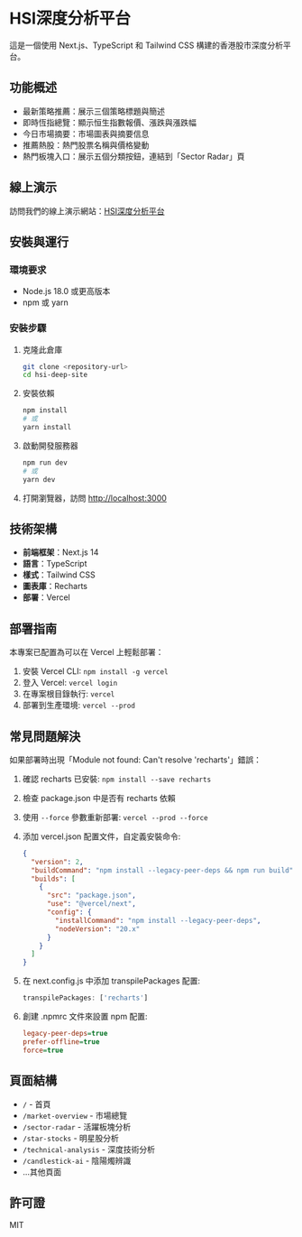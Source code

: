 # HSI深度分析平台

這是一個使用 Next.js、TypeScript 和 Tailwind CSS 構建的香港股市深度分析平台。

## 功能概述

- 最新策略推薦：展示三個策略標題與簡述
- 即時恆指總覽：顯示恒生指數報價、漲跌與漲跌幅
- 今日市場摘要：市場圖表與摘要信息
- 推薦熱股：熱門股票名稱與價格變動
- 熱門板塊入口：展示五個分類按鈕，連結到「Sector Radar」頁

## 線上演示

訪問我們的線上演示網站：[HSI深度分析平台](https://hsi-deep-site-agnblz4qk-ambers-projects-242e116b.vercel.app)

## 安裝與運行

### 環境要求

- Node.js 18.0 或更高版本
- npm 或 yarn

### 安裝步驟

1. 克隆此倉庫

   ```bash
   git clone <repository-url>
   cd hsi-deep-site
   ```

2. 安裝依賴

   ```bash
   npm install
   # 或
   yarn install
   ```

3. 啟動開發服務器

   ```bash
   npm run dev
   # 或
   yarn dev
   ```

4. 打開瀏覽器，訪問 [http://localhost:3000](http://localhost:3000)

## 技術架構

- **前端框架**：Next.js 14
- **語言**：TypeScript
- **樣式**：Tailwind CSS
- **圖表庫**：Recharts
- **部署**：Vercel

## 部署指南

本專案已配置為可以在 Vercel 上輕鬆部署：

1. 安裝 Vercel CLI: `npm install -g vercel`
2. 登入 Vercel: `vercel login`
3. 在專案根目錄執行: `vercel`
4. 部署到生產環境: `vercel --prod`

## 常見問題解決

如果部署時出現「Module not found: Can't resolve 'recharts'」錯誤：

1. 確認 recharts 已安裝: `npm install --save recharts`
2. 檢查 package.json 中是否有 recharts 依賴
3. 使用 `--force` 參數重新部署: `vercel --prod --force`
4. 添加 vercel.json 配置文件，自定義安裝命令:

   ```json
   {
     "version": 2,
     "buildCommand": "npm install --legacy-peer-deps && npm run build",
     "builds": [
       {
         "src": "package.json",
         "use": "@vercel/next",
         "config": {
           "installCommand": "npm install --legacy-peer-deps",
           "nodeVersion": "20.x"
         }
       }
     ]
   }
   ```

5. 在 next.config.js 中添加 transpilePackages 配置:

   ```js
   transpilePackages: ['recharts']
   ```

6. 創建 .npmrc 文件來設置 npm 配置:

   ```ini
   legacy-peer-deps=true
   prefer-offline=true
   force=true
   ```

## 頁面結構

- `/` - 首頁
- `/market-overview` - 市場總覽
- `/sector-radar` - 活躍板塊分析
- `/star-stocks` - 明星股分析
- `/technical-analysis` - 深度技術分析
- `/candlestick-ai` - 陰陽燭辨識
- ...其他頁面

## 許可證

MIT
